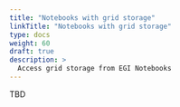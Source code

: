 ```yaml
---
title: "Notebooks with grid storage"
linkTitle: "Notebooks with grid storage"
type: docs
weight: 60
draft: true
description: >
  Access grid storage from EGI Notebooks
---
```


TBD
